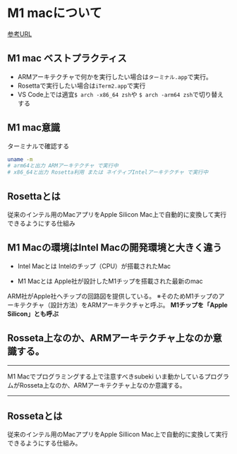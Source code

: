 # M1 macについて

[参考URL](https://zenn.dev/osuzuki/articles/a535b2840bbea3)

## M1 mac ベストプラクティス

- ARMアーキテクチャで何かを実行したい場合は`ターミナル.app`で実行。
- Rosettaで実行したい場合は`iTerm2.app`で実行
- VS Code上では適宜`$ arch -x86_64 zsh`や `$ arch -arm64 zsh`で切り替えする

## M1 mac意識

ターミナルで確認する

```sh
uname -m
# arm64と出力 ARMアーキテクチャ で実行中
# x86_64と出力 Rosetta利用 または ネイティブIntelアーキテクチャ で実行中
```


## Rosettaとは

従来のインテル用のMacアプリをApple Silicon Mac上で自動的に変換して実行できるようにする仕組み


## M1 Macの環境はIntel Macの開発環境と大きく違う

- Intel Macとは
Intelのチップ（CPU）が搭載されたMac

- M1 Macとは
Apple社が設計したM1チップを搭載された最新のmac

ARM社がApple社へチップの回路図を提供している。
※そのためM1チップのアーキテクチャ（設計方法）をARMアーキテクチャと呼ぶ。
**M1チップを「Apple Silicon」とも呼ぶ**

## Rosseta上なのか、ARMアーキテクチャ上なのか意識する。

---
M1 Macでプログラミングする上で注意すべきsubeki
いま動かしているプログラムがRosseta上なのか、ARMアーキテクチャ上なのか意識する。

---

## Rossetaとは

従来のインテル用のMacアプリをApple Sillicon Mac上で自動的に変換して実行できるようにする仕組み。
